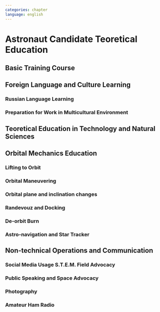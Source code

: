 ```yaml
---
categories: chapter
language: english
---
```


# Astronaut Candidate Teoretical Education

## Basic Training Course

## Foreign Language and Culture Learning

### Russian Language Learning

### Preparation for Work in Multicultural Environment

## Teoretical Education in Technology and Natural Sciences

## Orbital Mechanics Education

### Lifting to Orbit

### Orbital Maneuvering

### Orbital plane and inclination changes

### Randevouz and Docking

### De-orbit Burn

### Astro-navigation and Star Tracker

## Non-technical Operations and Communication

### Social Media Usage S.T.E.M. Field Advocacy

### Public Speaking and Space Advocacy

### Photography

### Amateur Ham Radio
